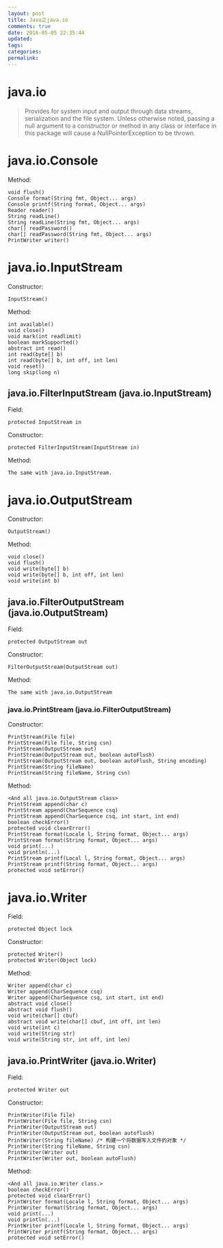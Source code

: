 ```yaml
---
layout: post
title: Java之java.io
comments: true
date: 2016-05-05 22:35:44
updated:
tags:
categories:
permalink:
---
```


# java.io

> Provides for system input and output through data streams, serialization and
the file system. Unless otherwise noted, passing a null argument to a
constructor or method in any class or interface in this package will cause a
NullPointerException to be thrown.

# java.io.Console

Method:

    void flush()
    Console format(String fmt, Object... args)
    Console printf(String format, Object... args)
    Reader reader()
    String readLine()
    String readLine(String fmt, Object... args)
    char[] readPassword()
    char[] readPassword(String fmt, Object... args)
    PrintWriter writer()

# java.io.InputStream

Constructor:

    InputStream()

Method:

    int available()
    void close()
    void mark(int readlimit)
    boolean markSupported()
    abstract int read()
    int read(byte[] b)
    int read(byte[] b, int off, int len)
    void reset()
    long skip(long n)

## java.io.FilterInputStream (java.io.InputStream)

Field:

    protected InputStream in

Constructor:

    protected FilterInputStream(InputStream in)

Method:

    The same with java.io.InputStream.

# java.io.OutputStream

Constructor:

    OutputStream()

Method:

    void close()
    void flush()
    void write(byte[] b)
    void write(byte[] b, int off, int len)
    void write(int b)

## java.io.FilterOutputStream (java.io.OutputStream)

Field:

    protected OutputStream out

Constructor:

    FilterOutputStream(OutputStream out)

Method:

    The same with java.io.OutputStream

### java.io.PrintStream (java.io.FilterOutputStream)

Constructor:

    PrintStream(File file)
    PrintStream(File file, String csn)
    PrintStream(OutputStream out)
    PrintStream(OutputStream out, boolean autoFlush)
    PrintStream(OutputStream out, boolean autoFlush, String encoding)
    PrintStream(String fileName)
    PrintStream(String fileName, String csn)

Method:

    <And all java.io.OutputStream class>
    PrintStream append(char c)
    PrintStream append(CharSequence csq)
    PrintStream append(CharSequence csq, int start, int end)
    boolean checkError()
    protected void clearError()
    PrintStream format(Locale l, String format, Object... args)
    PrintStream format(String format, Object... args)
    void print(...)
    void println(...)
    PrintStream printf(Local l, String format, Object... args)
    PrintStream printf(String format, Object... args)
    protected void setError()

# java.io.Writer

Field:

    protected Object lock

Constructor:

    protected Writer()
    protected Writer(Object lock)

Method:

    Writer append(char c)
    Writer append(CharSequence csq)
    Writer append(CharSequence csq, int start, int end)
    abstract void close()
    abstract void flush()
    void write(char[] cbuf)
    abstract void write(char[] cbuf, int off, int len)
    void write(int c)
    void write(String str)
    void write(String str, int off, int len)

## java.io.PrintWriter (java.io.Writer)

Field:

    protected Writer out

Constructor:

    PrintWriter(File file)
    PrintWriter(File file, String csn)
    PrintWriter(OutputStream out)
    PrintWriter(OutputStream out, boolean autoflush)
    PrintWriter(String fileName) /* 构建一个将数据写入文件的对象 */
    PrintWriter(String fileName, String csn)
    PrintWriter(Writer out)
    PrintWriter(Writer out, boolean autoFlush)

Method:

    <And all java.io.Writer class.>
    boolean checkError()
    protected void clearError()
    PrintWriter format(Locale l, String format, Object... args)
    PrintWriter format(String format, Object... args)
    void print(...)
    void println(...)
    PrintWriter printf(Locale l, String format, Object... args)
    PrintWriter printf(String format, Object... args)
    protected void setError()

